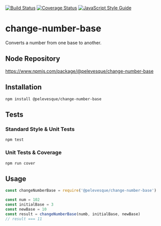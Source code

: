 [![Build Status](https://travis-ci.org/pelevesque/change-number-base.svg?branch=master)](https://travis-ci.org/pelevesque/change-number-base)
[![Coverage Status](https://coveralls.io/repos/github/pelevesque/change-number-base/badge.svg?branch=master)](https://coveralls.io/github/pelevesque/change-number-base?branch=master)
[![JavaScript Style Guide](https://img.shields.io/badge/code_style-standard-brightgreen.svg)](https://standardjs.com)

# change-number-base

Converts a number from one base to another.

## Node Repository

https://www.npmjs.com/package/@pelevesque/change-number-base

## Installation

`npm install @pelevesque/change-number-base`

## Tests

### Standard Style & Unit Tests

`npm test`

### Unit Tests & Coverage

`npm run cover`

## Usage

```js
const changeNumberBase = require('@pelevesque/change-number-base')
```

```js
const num = 102
const initialBase = 3
const newBase = 10
const result = changeNumberBase(numb, initialBase, newBase)
// result === 11
```
